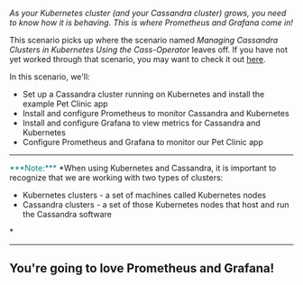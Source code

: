 *As your Kubernetes cluster (and your Cassandra cluster) grows, you need to know how it is behaving.
This is where Prometheus and Grafana come in!*

This scenario picks up where the scenario named _Managing Cassandra Clusters in Kubernetes Using the Cass-Operator_ leaves off.
If you have not yet worked through that scenario, you may want to check it out [here](https://katacoda.com/datastax/courses/cassandra-ops-k8s/cassandra-ops-cass-operator).

In this scenario, we'll:
- Set up a Cassandra cluster running on Kubernetes and install the example Pet Clinic app
- Install and configure Prometheus to monitor Cassandra and Kubernetes
- Install and configure Grafana to view metrics for Cassandra and Kubernetes
- Configure Prometheus and Grafana to monitor our Pet Clinic app


---

<p><span style="color:teal">***Note:***</span> *When using Kubernetes and Cassandra, it is important to recognize that we are working with two types of clusters:
<ul>
  <li>Kubernetes clusters - a set of machines called Kubernetes nodes</li>
  <li>Cassandra clusters - a set of those Kubernetes nodes that host and run the Cassandra software</li>
</ul>
*</p>

---



## You're going to love Prometheus and Grafana!
